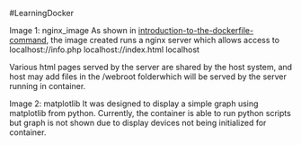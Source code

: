 #LearningDocker

Image 1: nginx_image
As shown in [introduction-to-the-dockerfile-command](https://www.howtoforge.com/tutorial/how-to-create-docker-images-with-dockerfile/#introduction-to-the-dockerfile-command), the image created runs a nginx server which allows access to 
localhost://info.php
localhost://index.html
localhost

Various html pages served by the server are shared by the host system, and host may add files in the /webroot folderwhich will be served by the server running in container.

Image 2: matplotlib
It was designed to display a simple graph using matplotlib from python.
Currently, the container is able to run python scripts but graph is not shown due to display devices not being initialized for container.
